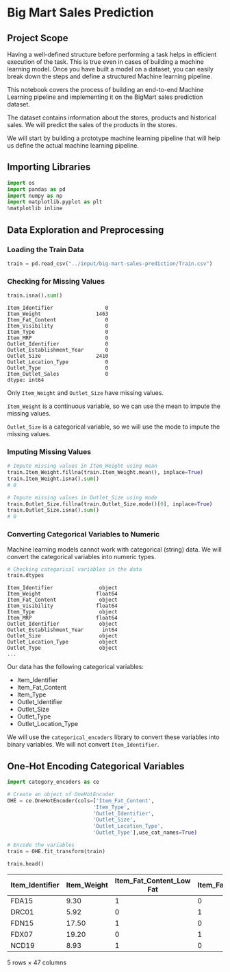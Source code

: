 # Big Mart Sales Prediction

## Project Scope

Having a well-defined structure before performing a task helps in efficient execution of the task. This is true even in cases of building a machine learning model. Once you have built a model on a dataset, you can easily break down the steps and define a structured Machine learning pipeline.

This notebook covers the process of building an end-to-end Machine Learning pipeline and implementing it on the BigMart sales prediction dataset.

The dataset contains information about the stores, products and historical sales. We will predict the sales of the products in the stores.

We will start by building a prototype machine learning pipeline that will help us define the actual machine learning pipeline.

## Importing Libraries

```python
import os
import pandas as pd
import numpy as np
import matplotlib.pyplot as plt
%matplotlib inline
```

## Data Exploration and Preprocessing

### Loading the Train Data

```python
train = pd.read_csv("../input/big-mart-sales-prediction/Train.csv")
```

### Checking for Missing Values

```python
train.isna().sum()
```

```
Item_Identifier                 0
Item_Weight                  1463
Item_Fat_Content                0
Item_Visibility                 0
Item_Type                       0
Item_MRP                        0
Outlet_Identifier               0
Outlet_Establishment_Year       0
Outlet_Size                  2410
Outlet_Location_Type            0
Outlet_Type                     0
Item_Outlet_Sales               0
dtype: int64
```

Only `Item_Weight` and `Outlet_Size` have missing values.

`Item_Weight` is a continuous variable, so we can use the mean to impute the missing values.

`Outlet_Size` is a categorical variable, so we will use the mode to impute the missing values.

### Imputing Missing Values

```python
# Impute missing values in Item_Weight using mean
train.Item_Weight.fillna(train.Item_Weight.mean(), inplace=True)
train.Item_Weight.isna().sum()
# 0

# Impute missing values in Outlet_Size using mode
train.Outlet_Size.fillna(train.Outlet_Size.mode()[0], inplace=True)
train.Outlet_Size.isna().sum()
# 0
```

### Converting Categorical Variables to Numeric

Machine learning models cannot work with categorical (string) data. We will convert the categorical variables into numeric types.

```python
# Checking categorical variables in the data
train.dtypes
```

```
Item_Identifier               object
Item_Weight                  float64
Item_Fat_Content              object
Item_Visibility              float64
Item_Type                     object
Item_MRP                     float64
Outlet_Identifier             object
Outlet_Establishment_Year      int64
Outlet_Size                   object
Outlet_Location_Type          object
Outlet_Type                   object
...
```



Our data has the following categorical variables:

- Item_Identifier
- Item_Fat_Content
- Item_Type
- Outlet_Identifier
- Outlet_Size
- Outlet_Type
- Outlet_Location_Type

We will use the `categorical_encoders` library to convert these variables into binary variables. We will not convert `Item_Identifier`.


## One-Hot Encoding Categorical Variables

```python
import category_encoders as ce

# Create an object of OneHotEncoder
OHE = ce.OneHotEncoder(cols=['Item_Fat_Content',
                            'Item_Type',
                            'Outlet_Identifier',
                            'Outlet_Size',
                            'Outlet_Location_Type',
                            'Outlet_Type'],use_cat_names=True)

# Encode the variables
train = OHE.fit_transform(train)
```

```python
train.head()
```

| Item_Identifier | Item_Weight | Item_Fat_Content_Low Fat | Item_Fat_Content_Regular | Item_Fat_Content_low fat | Item_Fat_Content_LF | Item_Fat_Content_reg | Item_Visibility | Item_Type_Dairy | Item_Type_Soft Drinks | ... | Outlet_Size_High | Outlet_Size_Small | Outlet_Location_Type_Tier 1 | Outlet_Location_Type_Tier 3 | Outlet_Location_Type_Tier 2 | Outlet_Type_Supermarket Type1 | Outlet_Type_Supermarket Type2 | Outlet_Type_Grocery Store | Outlet_Type_Supermarket Type3 | Item_Outlet_Sales |
|-----------------|-------------|--------------------------|-------------------------|-------------------------|-------------------|---------------------|-----------------|-----------------|----------------------|-----|-----------------|-------------------|----------------------------|----------------------------|----------------------------|------------------------------|------------------------------|-------------------------|-----------------------------|--------------------|
| FDA15           | 9.30        | 1                        | 0                       | 0                       | 0                 | 0                   | 0.016047        | 1               | 0                     | ... | 0                | 0                 | 1                          | 0                          | 0                          | 1                           | 0                           | 0                        | 0                           | 3735.1380         |
| DRC01           | 5.92        | 0                        | 1                       | 0                       | 0                 | 0                   | 0.019278        | 0               | 1                     | ... | 0                | 0                 | 0                          | 1                          | 0                          | 0                           | 1                           | 0                        | 0                           | 443.4228          |
| FDN15           | 17.50       | 1                        | 0                       | 0                       | 0                 | 0                   | 0.016760        | 0               | 0                     | ... | 0                | 0                 | 1                          | 0                          | 0                          | 1                           | 0                           | 0                        | 0                           | 2097.2700         |
| FDX07           | 19.20       | 0                        | 1                       | 0                       | 0                 | 0                   | 0.000000        | 0               | 0                     | ... | 0                | 0                 | 0                          | 1                          | 0                          | 0                           | 0                           | 1                        | 0                           | 732.3800          |
| NCD19           | 8.93        | 1                        | 0                       | 0                       | 0                 | 0                   | 0.000000        | 0               | 0                     | ... | 1                | 0                 | 0                          | 1                          | 0                          | 1                           | 0                           | 0                        | 0                           | 994.7052          |

5 rows × 47 columns
